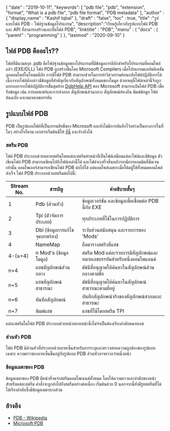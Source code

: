 {
  "date" : "2019-10-11",
  "keywords": [ "pdb file", "pdb", "extension", "format", "What is a pdb file", "pdb file format", "PDB metadata" ],
  "author" : {
    "display_name" : "Kashif Iqbal"
},
  "draft" : "false",
  "toc" : true,
  "title" :"รูปแบบไฟล์ PDB - ไฟล์ฐานข้อมูลโปรแกรม",
  "description":"เรียนรู้เกี่ยวกับรูปแบบไฟล์ PDB และ API ที่สามารถสร้างและเปิดไฟล์ PDB",
  "linktitle" : "PDB",
  "menu" : {
    "docs" : {
      "parent" : "programming"
}
},
  "lastmod" : "2020-09-10"
}

## ไฟล์ PDB คืออะไร??

ไฟล์ที่มีนามสกุล .pdb คือไฟล์ฐานข้อมูลของโปรแกรมที่มีข้อมูลการดีบักสำหรับโปรแกรมที่คอมไพล์แล้ว (EXE/DLL) ไฟล์ PDB ถูกสร้างขึ้นโดย Microsoft Compilers เมื่อโปรแกรมแอปพลิเคชันถูกคอมไพล์ในโหมดดีบัก การมีไฟล์ PDB สามารถช่วยในการทำวิศวกรรมย้อนกลับไฟล์ปฏิบัติการได้ เนื่องจากไฟล์ดังกล่าวมีข้อมูลที่สำคัญเกี่ยวกับสัญลักษณ์ทั้งหมดของโมดูล ด้วยเหตุนี้ไฟล์เหล่านี้จึงถูกแยกออกจากไฟล์ปฏิบัติการขั้นสุดท้าย [DgbHelp API](https://learn.microsoft.com/en-us/windows/win32/debug/dbghelp-functions) ของ Microsoft สามารถเปิดไฟล์ PDB เพื่อรับข้อมูล เช่น การเผยแพร่และการส่งออก สัญลักษณ์ส่วนกลาง สัญลักษณ์ท้องถิ่น พิมพ์ข้อมูล ไฟล์ต้นฉบับ และหมายเลขบรรทัด

## รูปแบบไฟล์ PDB

PDB เป็นรูปแบบไฟล์ที่เป็นกรรมสิทธิ์ของ Microsoft และยังไม่มีการบันทึกไว้อย่างเป็นทางการในที่ใดๆ อย่างไรก็ตาม เอกสารเริ่มต้นมีให้ [ที่นี่](https://github.com/Microsoft/microsoft-pdb) และอ้างอิงได้

### สตรีม PDB

ไฟล์ PDB ประกอบด้วยหลายสตรีมโดยแต่ละสตรีมทำหน้าที่เป็นไฟล์เสมือนแต่ละไฟล์และมีข้อมูล ตัวเขียนไฟล์ PDB สามารถเขียนไปยังไฟล์เหล่านี้ได้ และไฟล์จะเสร็จสิ้นหลังจากมีการคอมมิตที่ชัดเจนเท่านั้น คอมไพเลอร์สามารถเขียนไฟล์ PDB ต่อไปได้ แต่คอมไพล์เฉพาะเมื่อโค้ดผู้ใช้ทั้งหมดคอมไพล์สำเร็จ ไฟล์ PDB ประกอบด้วยสตรีมต่อไปนี้:

|Stream No. |สารบัญ |คำอธิบายสั้นๆ|
---|---|---|
|1| Pdb (ส่วนหัว) | ข้อมูลเวอร์ชัน และข้อมูลเพื่อเชื่อมต่อ PDB นี้กับ EXE|
|2| Tpi (ตัวจัดการประเภท) |ทุกประเภทที่ใช้ในการปฏิบัติการ|
|3| Dbi (ข้อมูลการแก้ไขจุดบกพร่อง) |ระงับส่วนสนับสนุน และรายการของ 'Mods'|
|4| NameMap| ถือตารางสตริงที่แฮช |
|4-(น+4)| n Mod's (ข้อมูลโมดูล)| สตรีม Mod แต่ละรายการมีสัญลักษณ์และหมายเลขบรรทัดสำหรับหนึ่งคอมไพแลนด์|
|n+4| แฮชสัญลักษณ์ส่วนกลาง| ดัชนีที่อนุญาตให้ค้นหาในสัญลักษณ์ส่วนกลางตามชื่อ|
|n+5| แฮชสัญลักษณ์สาธารณะ| ดัชนีที่อนุญาตให้ค้นหาในสัญลักษณ์สาธารณะตามที่อยู่|
|n+6| บันทึกสัญลักษณ์| บันทึกสัญลักษณ์จริงของสัญลักษณ์สากลและสาธารณะ|
|n+7| พิมพ์แฮช| แฮชที่ใช้โดยสตรีม TPI|

แต่ละสตรีมในไฟล์ PDB ประกอบด้วยหน้าหลายหน้าซึ่งไม่จำเป็นต้องเรียงลำดับหมายเลข

### ส่วนหัว PDB

ไฟล์ PDB มีส่วนหัวที่ประกอบด้วยลายเซ็นสำหรับการระบุและตรวจสอบความถูกต้องของรูปแบบเฉพาะ ความยาวของลายเซ็นขึ้นอยู่กับรูปแบบ PDB ส่วนหัวอาจยาวกว่าหนึ่งหน้า

### ข้อมูลเมตาของ PDB
ข้อมูลเมตาของ PDB มีหน้าที่จดจำสตรีมคอมโพเนนต์ทั้งหมด โดยให้ความยาวและลำดับของหน้าสำหรับแต่ละสตรีม คำสั่งจะถูกส่งไปยังสตรีมอย่างต่อเนื่อง เริ่มต้นด้วย 0 นอกจากนี้ยังมีรูทสตรีมที่ไม่ได้เรียงลำดับซึ่งมีข้อมูลเมตาบางส่วน

## อ้างอิง
* [PDB - Wikipedia](https://en.wikipedia.org/wiki/Program_database)
* [Microsoft PDB](https://github.com/Microsoft/microsoft-pdb)


